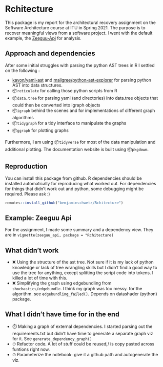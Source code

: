 
<!-- README.md is generated from README.Rmd. Please edit that file -->

# Rchitecture

<!-- badges: start -->
<!-- badges: end -->

This package is my report for the architectural recovery assignment on
the Software Architecture course at ITU in Spring 2021. The purpose is
to recover meaningful views from a software project. I went with the
default example, the
[Zeeguu-Api](https://github.com/zeeguu-ecosystem/Zeeguu-API) for
analysis.

## Approach and dependencies

After some initial struggles with parsing the python AST trees in R I
settled on the following :

-   [kavon/yaml-ast](https://github.com/kavon/yaml-ast) and
    [maligree/python-ast-explorer](https://github.com/maligree/python-ast-explorer)
    for parsing python AST into data structures.
-   📦`reticulate` for calling those python scripts from R
-   📦`data.tree` for parsing yaml (and directories) into data.tree
    objects that could then be converted into igraph objects
-   📦`igraph` behind the scenes and for implementations of different
    graph algorithms
-   📦`tidygraph` for a tidy interface to manipulate the graphs
-   📦`ggraph` for plotting graphs

Furthermore, I am using 📦`tidyverse` for most of the data manipulation
and additional plotting. The documentation website is built using
📦`pkgdown`.

## Reproduction

You can install this package from github. R dependencies should be
installed automatically for reproducing what worked out. For
dependencies for things that didn’t work out and python, some debugging
might be required. Please ask :)

``` r
remotes::install_github("benjaminschwetz/Rchitecture")
```

## Example: Zeeguu Api

For the assignment, I made some summary and a dependency view. They are
in `vignette(zeeguu_api, package = "Rchitecture)`

## What didn’t work

-   ❌ Using the structure of the ast tree. Not sure if it is my lack of
    python knowledge or lack of tree wrangling skills but I didn’t find
    a good way to use the tree for anything, except splitting the script
    code into tokens. I killed a lot of time with this.
-   ❌ Simplifying the graph using edgebundling from
    `shochastics/edgebundle`. I think my graph was too messy. for the
    algorithm. see `edgebundling_failed()`. Depends on datashader
    (python) package.

## What I didn’t have time for in the end

-   ⏱️ Making a graph of external dependencies. I started parsing out
    the requirements.txt but didn’t have time to generate a separate
    graph viz for it. See `generate_dependency_graph()`
-   ⏱ Refactor code. A lot of stuff could be reused,/ is copy pasted
    across funtions right now.
-   ⏱ Parameterize the notebook: give it a github path and autogenerate
    the viz.
